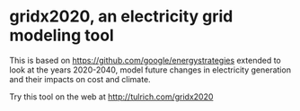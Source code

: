 # gridx2020, an electricity grid modeling tool

This is based on https://github.com/google/energystrategies extended
to look at the years 2020-2040, model future changes in electricity
generation and their impacts on cost and climate.

Try this tool on the web at http://tulrich.com/gridx2020
